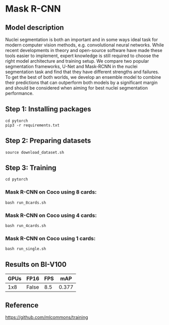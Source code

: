 # Mask R-CNN

## Model description

Nuclei segmentation is both an important and in some ways ideal task for modern computer vision methods, e.g. convolutional neural networks. While recent developments in theory and open-source software have made these tools easier to implement, expert knowledge is still required to choose the right model architecture and training setup. We compare two popular segmentation frameworks, U-Net and Mask-RCNN in the nuclei segmentation task and find that they have different strengths and failures. To get the best of both worlds, we develop an ensemble model to combine their predictions that can outperform both models by a significant margin and should be considered when aiming for best nuclei segmentation performance.

## Step 1: Installing packages
```
cd pytorch
pip3 -r requirements.txt
```

## Step 2: Preparing datasets
```
source download_dataset.sh
```

## Step 3: Training

```
cd pytorch
```
### Mask R-CNN on Coco using 8 cards:
```
bash run_8cards.sh
```
### Mask R-CNN on Coco using 4 cards:
```
bash run_4cards.sh
```
### Mask R-CNN on Coco using 1 cards:
```
bash run_single.sh
```

## Results on BI-V100

| GPUs | FP16  | FPS | mAP  |
|------|-------|-----|------|
| 1x8  | False | 8.5 | 0.377 |


## Reference
https://github.com/mlcommons/training
